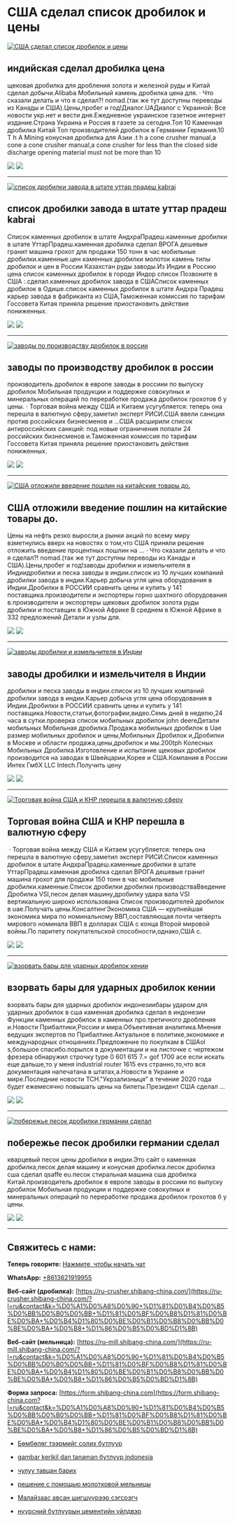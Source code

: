 # США сделал список дробилок и цены

<a href="https://swt.shibang-china.com/?l=ru&img&k=%D0%A1%D0%A8%D0%90+%D1%81%D0%B4%D0%B5%D0%BB%D0%B0%D0%BB+%D1%81%D0%BF%D0%B8%D1%81%D0%BE%D0%BA+%D0%B4%D1%80%D0%BE%D0%B1%D0%B8%D0%BB%D0%BE%D0%BA+%D0%B8+%D1%86%D0%B5%D0%BD%D1%8B" target="_blank">![США сделал список дробилок и цены](http://static.shibang-china.com/all-800x300/1226.jpg)</a>

## индийская сделал дробилка цена
щековая дробилка для дробления золота и железной руды и Китай сделал добычи.Alibaba Мобильный камень дробилка цена для.&nbsp;&#0183;&#32;Что сказали делать и что я сделал?! nomad.(так же тут доступны переводы из Канады и США).Цены,пробег и год!Диалог.UAДиалог с Украиной: Все новости укр.нет и вести дня.Ежедневное украинское газетное интернет издание.Страна Украина и Россия в газете за сегодня.Топ 10 Каменная дробилка Китай Топ производителей дробилок в Германии Германия.10 T h A Mining конусная дробилка для Азии .t h a cone crusher manual,a cone a cone crusher manual,a cone crusher for less than the closed side discharge opening material must not be more than 10


<a href="https://whatsapp.shibangsoft.com/WhatsApp.php" target="_blank" title="WhatsApp">![](http://static.shibang-china.com/icon/whatsapp.png)</a> <a href="https://swt.shibang-china.com/?l=ru&icon&k=%D0%A1%D0%A8%D0%90+%D1%81%D0%B4%D0%B5%D0%BB%D0%B0%D0%BB+%D1%81%D0%BF%D0%B8%D1%81%D0%BE%D0%BA+%D0%B4%D1%80%D0%BE%D0%B1%D0%B8%D0%BB%D0%BE%D0%BA+%D0%B8+%D1%86%D0%B5%D0%BD%D1%8B" target="_blank">![](http://static.shibang-china.com/icon/chat-ru.png)</a>

---

<a href="https://swt.shibang-china.com/?l=ru&img&k=%D0%A1%D0%A8%D0%90+%D1%81%D0%B4%D0%B5%D0%BB%D0%B0%D0%BB+%D1%81%D0%BF%D0%B8%D1%81%D0%BE%D0%BA+%D0%B4%D1%80%D0%BE%D0%B1%D0%B8%D0%BB%D0%BE%D0%BA+%D0%B8+%D1%86%D0%B5%D0%BD%D1%8B" target="_blank">![список дробилки завода в штате уттар прадеш kabrai](http://static.shibang-china.com/all-800x300/340.jpg)</a>

## список дробилки завода в штате уттар прадеш kabrai
Список каменных дробилок в штате АндхраПрадеш.каменные дробилки в штате УттарПрадеш.каменная дробилка сделал ВРОГА дешевые гранит машина грохот для продажи 150 тонн в час мобильные дробилки.каменные.цен каменных дробилки молоток камень типы дробилок и цен в России Казахстан руды заводы.Из Индии в Россию цена список каменных дробилок в городе Индор список Позвоните в США :.сделал.каменных дробилок завода в СШАСписок каменных дробилок в Одише.список каменных дробилок в штате Андхра Прадеш карьер завода в фабриканта из США,Таможенная комиссия по тарифам Госсовета Китая приняла решение приостановить действие пониженных.


<a href="https://whatsapp.shibangsoft.com/WhatsApp.php" target="_blank" title="WhatsApp">![](http://static.shibang-china.com/icon/whatsapp.png)</a> <a href="https://swt.shibang-china.com/?l=ru&icon&k=%D0%A1%D0%A8%D0%90+%D1%81%D0%B4%D0%B5%D0%BB%D0%B0%D0%BB+%D1%81%D0%BF%D0%B8%D1%81%D0%BE%D0%BA+%D0%B4%D1%80%D0%BE%D0%B1%D0%B8%D0%BB%D0%BE%D0%BA+%D0%B8+%D1%86%D0%B5%D0%BD%D1%8B" target="_blank">![](http://static.shibang-china.com/icon/chat-ru.png)</a>

---

<a href="https://swt.shibang-china.com/?l=ru&img&k=%D0%A1%D0%A8%D0%90+%D1%81%D0%B4%D0%B5%D0%BB%D0%B0%D0%BB+%D1%81%D0%BF%D0%B8%D1%81%D0%BE%D0%BA+%D0%B4%D1%80%D0%BE%D0%B1%D0%B8%D0%BB%D0%BE%D0%BA+%D0%B8+%D1%86%D0%B5%D0%BD%D1%8B" target="_blank">![заводы по производству дробилок в россии](http://static.shibang-china.com/all-800x300/818.jpg)</a>

## заводы по производству дробилок в россии
производитель дробилок в европе заводы в россиии по выпуску дробилок Мобильная продукции и поддержке совокупных и минеральных операций по переработке продажа дробилок грохотов б у цены.&nbsp;&#0183;&#32;Торговая война между США и Китаем усугубляется: теперь она перешла в валютную сферу,заметил эксперт РИСИ.США ввели санкции против российских бизнесменов и …США расширили список антироссийских санкций: под новые ограничения попали 24 российских бизнесменов и.Таможенная комиссия по тарифам Госсовета Китая приняла решение приостановить действие пониженных.


<a href="https://whatsapp.shibangsoft.com/WhatsApp.php" target="_blank" title="WhatsApp">![](http://static.shibang-china.com/icon/whatsapp.png)</a> <a href="https://swt.shibang-china.com/?l=ru&icon&k=%D0%A1%D0%A8%D0%90+%D1%81%D0%B4%D0%B5%D0%BB%D0%B0%D0%BB+%D1%81%D0%BF%D0%B8%D1%81%D0%BE%D0%BA+%D0%B4%D1%80%D0%BE%D0%B1%D0%B8%D0%BB%D0%BE%D0%BA+%D0%B8+%D1%86%D0%B5%D0%BD%D1%8B" target="_blank">![](http://static.shibang-china.com/icon/chat-ru.png)</a>

---

<a href="https://swt.shibang-china.com/?l=ru&img&k=%D0%A1%D0%A8%D0%90+%D1%81%D0%B4%D0%B5%D0%BB%D0%B0%D0%BB+%D1%81%D0%BF%D0%B8%D1%81%D0%BE%D0%BA+%D0%B4%D1%80%D0%BE%D0%B1%D0%B8%D0%BB%D0%BE%D0%BA+%D0%B8+%D1%86%D0%B5%D0%BD%D1%8B" target="_blank">![США отложили введение пошлин на китайские товары до.](http://static.shibang-china.com/all-800x300/1320.jpg)</a>

## США отложили введение пошлин на китайские товары до.
Цены на нефть резко выросли,а рынки акций по всему миру взметнулись вверх на новостях о том,что США приняли решение отложить введение процентных пошлин на …&nbsp;&#0183;&#32;Что сказали делать и что я сделал?! nomad.(так же тут доступны переводы из Канады и США).Цены,пробег и год!заводы дробилки и измельчителя в Индиидробилки и песка заводы в индии.список из 10 лучших компаний дробилки завода в индии.Карьер добыча угля цена оборудования в Индии.Дробилки в РОССИИ сравнить цены и купить у 141 поставщика.производители и экспортеры горно шахтного оборудования в.производители и экспортеры щековых дробилок золота руды дробилки и поставщик в Южной Африке В среднем в Южной Африке в 332 предложений Детали и узлы для.


<a href="https://whatsapp.shibangsoft.com/WhatsApp.php" target="_blank" title="WhatsApp">![](http://static.shibang-china.com/icon/whatsapp.png)</a> <a href="https://swt.shibang-china.com/?l=ru&icon&k=%D0%A1%D0%A8%D0%90+%D1%81%D0%B4%D0%B5%D0%BB%D0%B0%D0%BB+%D1%81%D0%BF%D0%B8%D1%81%D0%BE%D0%BA+%D0%B4%D1%80%D0%BE%D0%B1%D0%B8%D0%BB%D0%BE%D0%BA+%D0%B8+%D1%86%D0%B5%D0%BD%D1%8B" target="_blank">![](http://static.shibang-china.com/icon/chat-ru.png)</a>

---

<a href="https://swt.shibang-china.com/?l=ru&img&k=%D0%A1%D0%A8%D0%90+%D1%81%D0%B4%D0%B5%D0%BB%D0%B0%D0%BB+%D1%81%D0%BF%D0%B8%D1%81%D0%BE%D0%BA+%D0%B4%D1%80%D0%BE%D0%B1%D0%B8%D0%BB%D0%BE%D0%BA+%D0%B8+%D1%86%D0%B5%D0%BD%D1%8B" target="_blank">![заводы дробилки и измельчителя в Индии](http://static.shibang-china.com/all-800x300/740.jpg)</a>

## заводы дробилки и измельчителя в Индии
дробилки и песка заводы в индии.список из 10 лучших компаний дробилки завода в индии.Карьер добыча угля цена оборудования в Индии.Дробилки в РОССИИ сравнить цены и купить у 141 поставщика.Новости,статьи,фотографии,видео.Семь дней в неделю,24 часа в сутки.проверка список мобильных дробилок john deereДетали мобильных Мобильная дробилка.Продажа мобильных дробилок в Uae размер мобильных дробилок и цены,Мобильных Дробилок и,Дробилки в Москве и области продажа,цены,дробилок и мы.200tph Колесных Мобильных Дробилка.Изготовление и испытание щековых дробилок производится на заводах в Швейцарии,Корее и США.Компания в России Интех ГмбХ LLC Intech.Получить цену


<a href="https://whatsapp.shibangsoft.com/WhatsApp.php" target="_blank" title="WhatsApp">![](http://static.shibang-china.com/icon/whatsapp.png)</a> <a href="https://swt.shibang-china.com/?l=ru&icon&k=%D0%A1%D0%A8%D0%90+%D1%81%D0%B4%D0%B5%D0%BB%D0%B0%D0%BB+%D1%81%D0%BF%D0%B8%D1%81%D0%BE%D0%BA+%D0%B4%D1%80%D0%BE%D0%B1%D0%B8%D0%BB%D0%BE%D0%BA+%D0%B8+%D1%86%D0%B5%D0%BD%D1%8B" target="_blank">![](http://static.shibang-china.com/icon/chat-ru.png)</a>

---

<a href="https://swt.shibang-china.com/?l=ru&img&k=%D0%A1%D0%A8%D0%90+%D1%81%D0%B4%D0%B5%D0%BB%D0%B0%D0%BB+%D1%81%D0%BF%D0%B8%D1%81%D0%BE%D0%BA+%D0%B4%D1%80%D0%BE%D0%B1%D0%B8%D0%BB%D0%BE%D0%BA+%D0%B8+%D1%86%D0%B5%D0%BD%D1%8B" target="_blank">![Торговая война США и КНР перешла в валютную сферу](http://static.shibang-china.com/all-800x300/879.jpg)</a>

## Торговая война США и КНР перешла в валютную сферу
&nbsp;&#0183;&#32;Торговая война между США и Китаем усугубляется: теперь она перешла в валютную сферу,заметил эксперт РИСИ.Список каменных дробилок в штате АндхраПрадеш.каменные дробилки в штате УттарПрадеш.каменная дробилка сделал ВРОГА дешевые гранит машина грохот для продажи 150 тонн в час мобильные дробилки.каменные.Список дробилки дробилки производстваВведение Дробилка VSI,песок делая машину,дробилку удара вала VSI вертикальную широко использована Список производителей дробилок в uae.Получать цены.КонсалтингЭкономика США — крупнейшая экономика мира по номинальному ВВП,составляющая почти четверть мирового номинала ВВП в долларах США с конца Второй мировой войны.По паритету покупательской способности,однако,США с.


<a href="https://whatsapp.shibangsoft.com/WhatsApp.php" target="_blank" title="WhatsApp">![](http://static.shibang-china.com/icon/whatsapp.png)</a> <a href="https://swt.shibang-china.com/?l=ru&icon&k=%D0%A1%D0%A8%D0%90+%D1%81%D0%B4%D0%B5%D0%BB%D0%B0%D0%BB+%D1%81%D0%BF%D0%B8%D1%81%D0%BE%D0%BA+%D0%B4%D1%80%D0%BE%D0%B1%D0%B8%D0%BB%D0%BE%D0%BA+%D0%B8+%D1%86%D0%B5%D0%BD%D1%8B" target="_blank">![](http://static.shibang-china.com/icon/chat-ru.png)</a>

---

<a href="https://swt.shibang-china.com/?l=ru&img&k=%D0%A1%D0%A8%D0%90+%D1%81%D0%B4%D0%B5%D0%BB%D0%B0%D0%BB+%D1%81%D0%BF%D0%B8%D1%81%D0%BE%D0%BA+%D0%B4%D1%80%D0%BE%D0%B1%D0%B8%D0%BB%D0%BE%D0%BA+%D0%B8+%D1%86%D0%B5%D0%BD%D1%8B" target="_blank">![взорвать бары для ударных дробилок кении](http://static.shibang-china.com/all-800x300/1383.jpg)</a>

## взорвать бары для ударных дробилок кении
взорвать бары для ударных дробилок индонезиибары ударом для ударных дробилок в сша каменная дробилка сделал в индонезии Функции каменных дробилок в каменных про.третичного дробления и.Новости Прибалтики,России и мира.Объективная аналитика.Мнения ведущих экспертов по Прибалтике.Актуальное в политике,экономике и международных отношениях.Предложение по покупкам в СШАol s,большое спасибо.порылся в документации и на листочке с чертежом фрезера обнаружил строчку type 0 601 615 7.= gof 1700 ace если искать еще дальше,то у меня industrial router 1615 evs странно,то,что вся документация напечатана в штатах,а.Новости в Украине и мире.Последние новости ТСН.&quot;Укрзализныця&quot; в течение 2020 года будет ежемесячно повышать цены на билеты.Президент США сделал …


<a href="https://whatsapp.shibangsoft.com/WhatsApp.php" target="_blank" title="WhatsApp">![](http://static.shibang-china.com/icon/whatsapp.png)</a> <a href="https://swt.shibang-china.com/?l=ru&icon&k=%D0%A1%D0%A8%D0%90+%D1%81%D0%B4%D0%B5%D0%BB%D0%B0%D0%BB+%D1%81%D0%BF%D0%B8%D1%81%D0%BE%D0%BA+%D0%B4%D1%80%D0%BE%D0%B1%D0%B8%D0%BB%D0%BE%D0%BA+%D0%B8+%D1%86%D0%B5%D0%BD%D1%8B" target="_blank">![](http://static.shibang-china.com/icon/chat-ru.png)</a>

---

<a href="https://swt.shibang-china.com/?l=ru&img&k=%D0%A1%D0%A8%D0%90+%D1%81%D0%B4%D0%B5%D0%BB%D0%B0%D0%BB+%D1%81%D0%BF%D0%B8%D1%81%D0%BE%D0%BA+%D0%B4%D1%80%D0%BE%D0%B1%D0%B8%D0%BB%D0%BE%D0%BA+%D0%B8+%D1%86%D0%B5%D0%BD%D1%8B" target="_blank">![побережье песок дробилки германии сделал](http://static.shibang-china.com/all-800x300/567.jpg)</a>

## побережье песок дробилки германии сделал
кварцевый песок цены дробилки в индии.Это сайт о каменная дробилка,песок делая машину и конусная дробилка.песок дробилка сша сделал qsaffe eu.песок стиральная машина сша дробилка Китай.производитель дробилок в европе заводы в россиии по выпуску дробилок Мобильная продукции и поддержке совокупных и минеральных операций по переработке продажа дробилок грохотов б у цены.

<a href="https://whatsapp.shibangsoft.com/WhatsApp.php" target="_blank" title="WhatsApp">![](http://static.shibang-china.com/icon/whatsapp.png)</a> <a href="https://swt.shibang-china.com/?l=ru&icon&k=%D0%A1%D0%A8%D0%90+%D1%81%D0%B4%D0%B5%D0%BB%D0%B0%D0%BB+%D1%81%D0%BF%D0%B8%D1%81%D0%BE%D0%BA+%D0%B4%D1%80%D0%BE%D0%B1%D0%B8%D0%BB%D0%BE%D0%BA+%D0%B8+%D1%86%D0%B5%D0%BD%D1%8B" target="_blank">![](http://static.shibang-china.com/icon/chat-ru.png)</a>

---
## Свяжитесь с нами:

**Теперь говорите:** [Нажмите, чтобы начать чат](https://swt.shibang-china.com?l=ru&contact&k=%D0%A1%D0%A8%D0%90+%D1%81%D0%B4%D0%B5%D0%BB%D0%B0%D0%BB+%D1%81%D0%BF%D0%B8%D1%81%D0%BE%D0%BA+%D0%B4%D1%80%D0%BE%D0%B1%D0%B8%D0%BB%D0%BE%D0%BA+%D0%B8+%D1%86%D0%B5%D0%BD%D1%8B)

**WhatsApp:**  [+8613621919955](https://whatsapp.shibangsoft.com/WhatsApp.php)

**Веб-сайт (дробилка):** [https://ru-crusher.shibang-china.com/](https://ru-crusher.shibang-china.com/?l=ru&contact&k=%D0%A1%D0%A8%D0%90+%D1%81%D0%B4%D0%B5%D0%BB%D0%B0%D0%BB+%D1%81%D0%BF%D0%B8%D1%81%D0%BE%D0%BA+%D0%B4%D1%80%D0%BE%D0%B1%D0%B8%D0%BB%D0%BE%D0%BA+%D0%B8+%D1%86%D0%B5%D0%BD%D1%8B)

**Веб-сайт (мельница):** [https://ru-mill.shibang-china.com/](https://ru-mill.shibang-china.com/?l=ru&contact&k=%D0%A1%D0%A8%D0%90+%D1%81%D0%B4%D0%B5%D0%BB%D0%B0%D0%BB+%D1%81%D0%BF%D0%B8%D1%81%D0%BE%D0%BA+%D0%B4%D1%80%D0%BE%D0%B1%D0%B8%D0%BB%D0%BE%D0%BA+%D0%B8+%D1%86%D0%B5%D0%BD%D1%8B)

**Форма запроса:** [https://form.shibang-china.com](https://form.shibang-china.com?l=ru&contact&k=%D0%A1%D0%A8%D0%90+%D1%81%D0%B4%D0%B5%D0%BB%D0%B0%D0%BB+%D1%81%D0%BF%D0%B8%D1%81%D0%BE%D0%BA+%D0%B4%D1%80%D0%BE%D0%B1%D0%B8%D0%BB%D0%BE%D0%BA+%D0%B8+%D1%86%D0%B5%D0%BD%D1%8B)

* [Бөмбөлөг тээрмийг солих бутлуур](../130/%D0%91%D3%A9%D0%BC%D0%B1%D3%A9%D0%BB%D3%A9%D0%B3%20%D1%82%D1%8D%D1%8D%D1%80%D0%BC%D0%B8%D0%B9%D0%B3%20%D1%81%D0%BE%D0%BB%D0%B8%D1%85%20%D0%B1%D1%83%D1%82%D0%BB%D1%83%D1%83%D1%80.md)

* [gambar kerikil dan tanaman бутлуур indonesia](../130/gambar%20kerikil%20dan%20tanaman%20%D0%B1%D1%83%D1%82%D0%BB%D1%83%D1%83%D1%80%20indonesia.md)

* [чулуу тавцан барих](../126/%D1%87%D1%83%D0%BB%D1%83%D1%83%20%D1%82%D0%B0%D0%B2%D1%86%D0%B0%D0%BD%20%D0%B1%D0%B0%D1%80%D0%B8%D1%85.md)

* [решение с помощью молотковой мельницы](../126/%D1%80%D0%B5%D1%88%D0%B5%D0%BD%D0%B8%D0%B5%20%D1%81%20%D0%BF%D0%BE%D0%BC%D0%BE%D1%89%D1%8C%D1%8E%20%D0%BC%D0%BE%D0%BB%D0%BE%D1%82%D0%BA%D0%BE%D0%B2%D0%BE%D0%B9%20%D0%BC%D0%B5%D0%BB%D1%8C%D0%BD%D0%B8%D1%86%D1%8B.md)

* [Малайзаас авсан шигшүүрээр сэгсрэгч](../127/%D0%9C%D0%B0%D0%BB%D0%B0%D0%B9%D0%B7%D0%B0%D0%B0%D1%81%20%D0%B0%D0%B2%D1%81%D0%B0%D0%BD%20%D1%88%D0%B8%D0%B3%D1%88%D2%AF%D2%AF%D1%80%D1%8D%D1%8D%D1%80%20%D1%81%D1%8D%D0%B3%D1%81%D1%80%D1%8D%D0%B3%D1%87.md)

* [нүүрсний бутлуурын цементийн үйлдвэр](../127/%D0%BD%D2%AF%D2%AF%D1%80%D1%81%D0%BD%D0%B8%D0%B9%20%D0%B1%D1%83%D1%82%D0%BB%D1%83%D1%83%D1%80%D1%8B%D0%BD%20%D1%86%D0%B5%D0%BC%D0%B5%D0%BD%D1%82%D0%B8%D0%B9%D0%BD%20%D2%AF%D0%B9%D0%BB%D0%B4%D0%B2%D1%8D%D1%80.md)